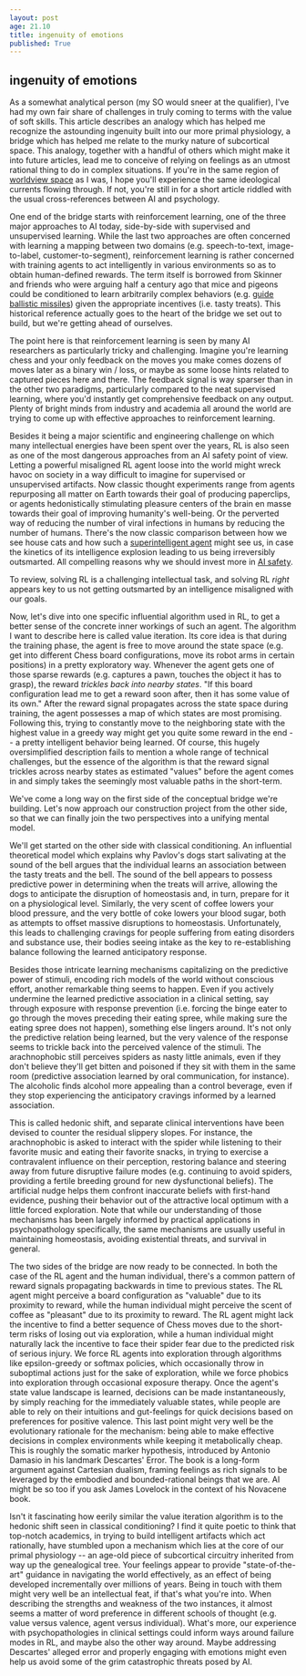 ```yaml
---
layout: post
age: 21.10
title: ingenuity of emotions
published: True
---
```


## ingenuity of emotions

As a somewhat analytical person (my SO would sneer at the qualifier), I've had my own fair share of challenges in truly coming to terms with the value of soft skills. This article describes an analogy which has helped me recognize the astounding ingenuity built into our more primal physiology, a bridge which has helped me relate to the murky nature of subcortical space. This analogy, together with a handful of others which might make it into future articles, lead me to conceive of relying on feelings as an utmost rational thing to do in complex situations. If you're in the same region of [worldview space](/reflections/navigating-ideology) as I was, I hope you'll experience the same ideological currents flowing through. If not, you're still in for a short article riddled with the usual cross-references between AI and psychology.

One end of the bridge starts with reinforcement learning, one of the three major approaches to AI today, side-by-side with supervised and unsupervised learning. While the last two approaches are often concerned with learning a mapping between two domains (e.g. speech-to-text, image-to-label, customer-to-segment), reinforcement learning is rather concerned with training agents to act intelligently in various environments so as to obtain human-defined rewards. The term itself is borrowed from Skinner and friends who were arguing half a century ago that mice and pigeons could be conditioned to learn arbitrarily complex behaviors (e.g. [guide ballistic missiles](https://www.youtube.com/watch?v=Ro068H6w8Vg)) given the appropriate incentives (i.e. tasty treats). This historical reference actually goes to the heart of the bridge we set out to build, but we're getting ahead of ourselves.

The point here is that reinforcement learning is seen by many AI researchers as particularly tricky and challenging. Imagine you're learning chess and your only feedback on the moves you make comes dozens of moves later as a binary win / loss, or maybe as some loose hints related to captured pieces here and there. The feedback signal is way sparser than in the other two paradigms, particularly compared to the neat supervised learning, where you'd instantly get comprehensive feedback on any output. Plenty of bright minds from industry and academia all around the world are trying to come up with effective approaches to reinforcement learning.

Besides it being a major scientific and engineering challenge on which many intellectual energies have been spent over the years, RL is also seen as one of the most dangerous approaches from an AI safety point of view. Letting a powerful misaligned RL agent loose into the world might wreck havoc on society in a way difficult to imagine for supervised or unsupervised artifacts. Now classic thought experiments range from agents repurposing all matter on Earth towards their goal of producing paperclips, or agents hedonistically stimulating pleasure centers of the brain en masse towards their goal of improving humanity's well-being. Or the perverted way of reducing the number of viral infections in humans by reducing the number of humans. There's the now classic comparison between how we see house cats and how such a [superintelligent agent](https://nickbostrom.com/views/superintelligence.pdf) might see us, in case the kinetics of its intelligence explosion leading to us being irreversibly outsmarted. All compelling reasons why we should invest more in [AI safety](https://funds.effectivealtruism.org/funds/far-future).

To review, solving RL is a challenging intellectual task, and solving RL *right* appears key to us not getting outsmarted by an intelligence misaligned with our goals.

Now, let's dive into one specific influential algorithm used in RL, to get a better sense of the concrete inner workings of such an agent. The algorithm I want to describe here is called value iteration. Its core idea is that during the training phase, the agent is free to move around the state space (e.g. get into different Chess board configurations, move its robot arms in certain positions) in a pretty exploratory way. Whenever the agent gets one of those sparse rewards (e.g. captures a pawn, touches the object it has to grasp), the reward *trickles back into nearby states*. "If this board configuration lead me to get a reward soon after, then it has some value of its own." After the reward signal propagates across the state space during training, the agent possesses a map of which states are most promising. Following this, trying to constantly move to the neighboring state with the highest value in a greedy way might get you quite some reward in the end -- a pretty intelligent behavior being learned. Of course, this hugely oversimplified description fails to mention a whole range of technical challenges, but the essence of the algorithm is that the reward signal trickles across nearby states as estimated "values" before the agent comes in and simply takes the seemingly most valuable paths in the short-term.

We've come a long way on the first side of the conceptual bridge we're building. Let's now approach our construction project from the other side, so that we can finally join the two perspectives into a unifying mental model.

We'll get started on the other side with classical conditioning. An influential theoretical model which explains why Pavlov's dogs start salivating at the sound of the bell argues that the individual learns an association between the tasty treats and the bell. The sound of the bell appears to possess predictive power in determining when the treats will arrive, allowing the dogs to anticipate the disruption of homeostasis and, in turn, prepare for it on a physiological level. Similarly, the very scent of coffee lowers your blood pressure, and the very bottle of coke lowers your blood sugar, both as attempts to offset massive disruptions to homeostasis. Unfortunately, this leads to challenging cravings for people suffering from eating disorders and substance use, their bodies seeing intake as the key to re-establishing balance following the learned anticipatory response.

Besides those intricate learning mechanisms capitalizing on the predictive power of stimuli, encoding rich models of the world without conscious effort, another remarkable thing seems to happen. Even if you actively undermine the learned predictive association in a clinical setting, say through exposure with response prevention (i.e. forcing the binge eater to go through the moves preceding their eating spree, while making sure the eating spree does not happen), something else lingers around. It's not only the predictive relation being learned, but the very valence of the response seems to trickle back into the perceived valence of the stimuli. The arachnophobic still perceives spiders as nasty little animals, even if they don't believe they'll get bitten and poisoned if they sit with them in the same room (predictive association learned by oral communication, for instance). The alcoholic finds alcohol more appealing than a control beverage, even if they stop experiencing the anticipatory cravings informed by a learned association. 

This is called hedonic shift, and separate clinical interventions have been devised to counter the residual slippery slopes. For instance, the arachnophobic is asked to interact with the spider while listening to their favorite music and eating their favorite snacks, in trying to exercise a contravalent influence on their perception, restoring balance and steering away from future disruptive failure modes (e.g. continuing to avoid spiders, providing a fertile breeding ground for new dysfunctional beliefs). The artificial nudge helps them confront inaccurate beliefs with first-hand evidence, pushing their behavior out of the attractive local optimum with a little forced exploration. Note that while our understanding of those mechanisms has been largely informed by practical applications in psychopathology specifically, the same mechanisms are usually useful in maintaining homeostasis, avoiding existential threats, and survival in general.

The two sides of the bridge are now ready to be connected. In both the case of the RL agent and the human individual, there's a common pattern of reward signals propagating backwards in time to previous states. The RL agent might perceive a board configuration as "valuable" due to its proximity to reward, while the human individual might perceive the scent of coffee as "pleasant" due to its proximity to reward. The RL agent might lack the incentive to find a better sequence of Chess moves due to the short-term risks of losing out via exploration, while a human individual might naturally lack the incentive to face their spider fear due to the predicted risk of serious injury. We force RL agents into exploration through algorithms like epsilon-greedy or softmax policies, which occasionally throw in suboptimal actions just for the sake of exploration, while we force phobics into exploration through occasional exposure therapy. Once the agent's state value landscape is learned, decisions can be made instantaneously, by simply reaching for the immediately valuable states, while people are able to rely on their intuitions and gut-feelings for quick decisions based on preferences for positive valence. This last point might very well be the evolutionary rationale for the mechanism: being able to make effective decisions in complex environments while keeping it metabolically cheap. This is roughly the somatic marker hypothesis, introduced by Antonio Damasio in his landmark Descartes' Error. The book is a long-form argument against Cartesian dualism, framing feelings as rich signals to be leveraged by the embodied and bounded-rational beings that we are. AI might be so too if you ask James Lovelock in the context of his Novacene book.

Isn't it fascinating how eerily similar the value iteration algorithm is to the hedonic shift seen in classical conditioning? I find it quite poetic to think that top-notch academics, in trying to build intelligent artifacts which act rationally, have stumbled upon a mechanism which lies at the core of our primal physiology -- an age-old piece of subcortical circuitry inherited from way up the genealogical tree. Your feelings appear to provide "state-of-the-art" guidance in navigating the world effectively, as an effect of being developed incrementally over millions of years. Being in touch with them might very well be an intellectual feat, if that's what you're into. When describing the strengths and weakness of the two instances, it almost seems a matter of word preference in different schools of thought (e.g. value versus valence, agent versus individual). What's more, our experience with psychopathologies in clinical settings could inform ways around failure modes in RL, and maybe also the other way around. Maybe addressing Descartes' alleged error and properly engaging with emotions might even help us avoid some of the grim catastrophic threats posed by AI.